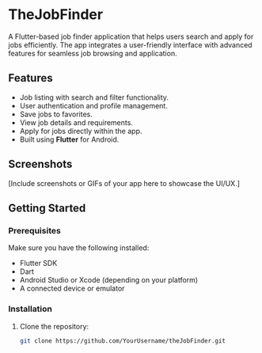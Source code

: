 # TheJobFinder

A Flutter-based job finder application that helps users search and apply for jobs efficiently. The app integrates a user-friendly interface with advanced features for seamless job browsing and application.

## Features

- Job listing with search and filter functionality.
- User authentication and profile management.
- Save jobs to favorites.
- View job details and requirements.
- Apply for jobs directly within the app.
- Built using **Flutter** for Android.

## Screenshots

[Include screenshots or GIFs of your app here to showcase the UI/UX.]

## Getting Started

### Prerequisites

Make sure you have the following installed:
- Flutter SDK
- Dart
- Android Studio or Xcode (depending on your platform)
- A connected device or emulator

### Installation

1. Clone the repository:
   ```bash
   git clone https://github.com/YourUsername/theJobFinder.git
